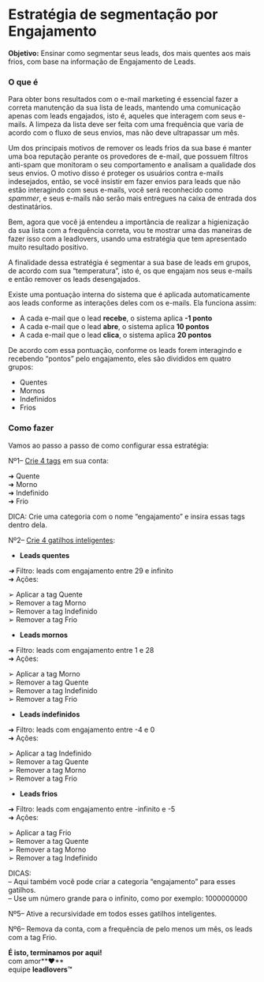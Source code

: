 # Estratégia de segmentação por Engajamento

**Objetivo:** Ensinar como segmentar seus leads, dos mais quentes aos mais frios, com base na informação de Engajamento de Leads.

### **O que é**

Para obter bons resultados com o e-mail marketing é essencial fazer a correta manutenção da sua lista de leads, mantendo uma comunicação apenas com leads engajados, isto é, aqueles que interagem com seus e-mails. A limpeza da lista deve ser feita com uma frequência que varia de acordo com o fluxo de seus envios, mas não deve ultrapassar um mês.

Um dos principais motivos de remover os leads frios da sua base é manter uma boa reputação perante os provedores de e-mail, que possuem filtros anti-spam que monitoram o seu comportamento e analisam a qualidade dos seus envios. O motivo disso é proteger os usuários contra e-mails indesejados, então, se você insistir em fazer envios para leads que não estão interagindo com seus e-mails, você será reconhecido como _spammer_, e seus e-mails não serão mais entregues na caixa de entrada dos destinatários.

Bem, agora que você já entendeu a importância de realizar a higienização da sua lista com a frequência correta, vou te mostrar uma das maneiras de fazer isso com a leadlovers, usando uma estratégia que tem apresentado muito resultado positivo.

A finalidade dessa estratégia é segmentar a sua base de leads em grupos, de acordo com sua “temperatura”, isto é, os que engajam nos seus e-mails e então remover os leads desengajados.

Existe uma pontuação interna do sistema que é aplicada automaticamente aos leads conforme as interações deles com os e-mails. Ela funciona assim:

* A cada e-mail que o lead **recebe**, o sistema aplica **-1 ponto**
* A cada e-mail que o lead **abre**, o sistema aplica **10 pontos**
* A cada e-mail que o lead **clica**, o sistema aplica **20 pontos**

De acordo com essa pontuação, conforme os leads forem interagindo e recebendo “pontos” pelo engajamento, eles são divididos em quatro grupos:

* Quentes
* Mornos
* Indefinidos
* Frios

### **Como fazer**

Vamos ao passo a passo de como configurar essa estratégia:

Nº1– [Crie 4 tags](https://suporte.love/como-criar-uma-tag/) em sua conta:

➜ Quente\
➜ Morno\
➜ Indefinido\
➜ Frio

DICA: Crie uma categoria com o nome “engajamento” e insira essas tags dentro dela.

Nº2– [Crie 4 gatilhos inteligentes](https://suporte.love/criar-e-configurar-gatilhos-inteligentes/):

* **Leads quentes**

_➜_ Filtro: leads com engajamento entre 29 e infinito\
➜ Ações:

➢ Aplicar a tag Quente\
➢ Remover a tag Morno\
➢ Remover a tag Indefinido\
➢ Remover a tag Frio

* **Leads mornos**

➜ Filtro: leads com engajamento entre 1 e 28\
➜ Ações:

➢ Aplicar a tag Morno\
➢ Remover a tag Quente\
➢ Remover a tag Indefinido\
➢ Remover a tag Frio

* **Leads indefinidos**

➜ Filtro: leads com engajamento entre -4 e 0\
➜ Ações:

➢ Aplicar a tag Indefinido\
➢ Remover a tag Quente\
➢ Remover a tag Morno\
➢ Remover a tag Frio

* **Leads frios**

➜ Filtro: leads com engajamento entre -infinito e -5\
➜ Ações:

➢ Aplicar a tag Frio\
➢ Remover a tag Quente\
➢ Remover a tag Morno\
➢ Remover a tag Indefinido

DICAS:\
– Aqui também você pode criar a categoria “engajamento” para esses gatilhos.\
– Use um número grande para o infinito, como por exemplo: 1000000000

Nº5– Ative a recursividade em todos esses gatilhos inteligentes.

Nº6– Remova da conta, com a frequência de pelo menos um mês, os leads com a tag Frio.

**É isto, terminamos por aqui!**\
com amor**❤**\
equipe **leadlovers™**

